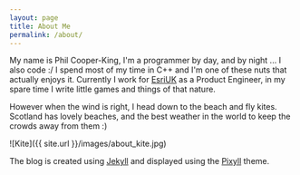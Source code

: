 ```yaml
---
layout: page
title: About Me
permalink: /about/
---
```


My name is Phil Cooper-King, I'm a programmer by day, and by night ... I also code :/ I spend most of my time in C++ and I'm one of these nuts that actually enjoys it. Currently I work for [EsriUK][1] as a Product Engineer, in my spare time I write little games and things of that nature.


However when the wind is right, I head down to the beach and fly kites. Scotland has lovely beaches, and the best weather in the world to keep the crowds away from them :)

![Kite]({{ site.url }}/images/about_kite.jpg)

The blog is created using [Jekyll][2] and displayed using the [Pixyll][3] theme.


[1]: http://www.esriuk.com
[2]: http://jekyllrb.com/
[3]: http://pixyll.com/
